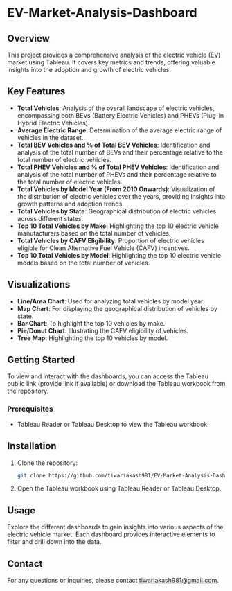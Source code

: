 
# EV-Market-Analysis-Dashboard

## Overview

This project provides a comprehensive analysis of the electric vehicle (EV) market using Tableau. It covers key metrics and trends, offering valuable insights into the adoption and growth of electric vehicles.

## Key Features

- **Total Vehicles**: Analysis of the overall landscape of electric vehicles, encompassing both BEVs (Battery Electric Vehicles) and PHEVs (Plug-in Hybrid Electric Vehicles).
- **Average Electric Range**: Determination of the average electric range of vehicles in the dataset.
- **Total BEV Vehicles and % of Total BEV Vehicles**: Identification and analysis of the total number of BEVs and their percentage relative to the total number of electric vehicles.
- **Total PHEV Vehicles and % of Total PHEV Vehicles**: Identification and analysis of the total number of PHEVs and their percentage relative to the total number of electric vehicles.
- **Total Vehicles by Model Year (From 2010 Onwards)**: Visualization of the distribution of electric vehicles over the years, providing insights into growth patterns and adoption trends.
- **Total Vehicles by State**: Geographical distribution of electric vehicles across different states.
- **Top 10 Total Vehicles by Make**: Highlighting the top 10 electric vehicle manufacturers based on the total number of vehicles.
- **Total Vehicles by CAFV Eligibility**: Proportion of electric vehicles eligible for Clean Alternative Fuel Vehicle (CAFV) incentives.
- **Top 10 Total Vehicles by Model**: Highlighting the top 10 electric vehicle models based on the total number of vehicles.

## Visualizations

- **Line/Area Chart**: Used for analyzing total vehicles by model year.
- **Map Chart**: For displaying the geographical distribution of vehicles by state.
- **Bar Chart**: To highlight the top 10 vehicles by make.
- **Pie/Donut Chart**: Illustrating the CAFV eligibility of vehicles.
- **Tree Map**: Highlighting the top 10 vehicles by model.

## Getting Started

To view and interact with the dashboards, you can access the Tableau public link (provide link if available) or download the Tableau workbook from the repository.

### Prerequisites

- Tableau Reader or Tableau Desktop to view the Tableau workbook.

## Installation

1. Clone the repository:
    ```bash
    git clone https://github.com/tiwariakash981/EV-Market-Analysis-Dashboard.git
    ```

2. Open the Tableau workbook using Tableau Reader or Tableau Desktop.

## Usage

Explore the different dashboards to gain insights into various aspects of the electric vehicle market. Each dashboard provides interactive elements to filter and drill down into the data.


## Contact

For any questions or inquiries, please contact [tiwariakash981@gmail.com](mailto:tiwariakash981@gmail.com).
